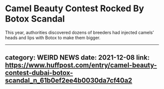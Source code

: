 # Camel Beauty Contest Rocked By Botox Scandal

This year, authorities discovered dozens of breeders had injected camels’ heads and lips with Botox to make them bigger.

---
category: WEIRD NEWS
date: 2021-12-08
link: https://www.huffpost.com/entry/camel-beauty-contest-dubai-botox-scandal_n_61b0ef2ee4b0030da7cf40a2
---
